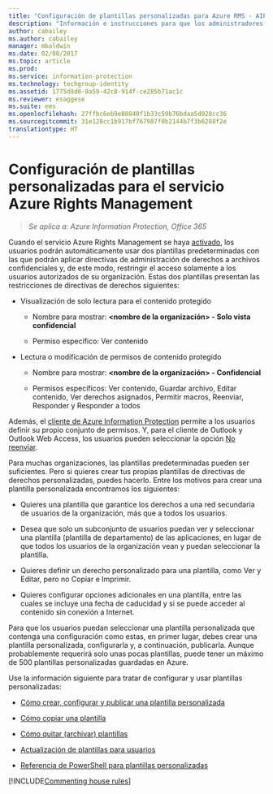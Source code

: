 ```yaml
---
title: "Configuración de plantillas personalizadas para Azure RMS - AIP"
description: "Información e instrucciones para que los administradores configuren y administren plantillas de derechos de uso. Las plantillas facilitan a los usuarios y otros administradores aplicar directivas a archivos confidenciales que restringen el acceso a usuarios autorizados."
author: cabailey
ms.author: cabailey
manager: mbaldwin
ms.date: 02/08/2017
ms.topic: article
ms.prod: 
ms.service: information-protection
ms.technology: techgroup-identity
ms.assetid: 1775d8d0-9a59-42c8-914f-ce285b71ac1c
ms.reviewer: esaggese
ms.suite: ems
ms.openlocfilehash: 27ffbc6eb9e88840f1b33c59b76bdaa5d028cc36
ms.sourcegitcommit: 31e128cc1b917bf767987f0b2144b7f3b6288f2e
translationtype: HT
---
```

# <a name="configuring-custom-templates-for-the-azure-rights-management-service"></a>Configuración de plantillas personalizadas para el servicio Azure Rights Management

>*Se aplica a: Azure Information Protection, Office 365*

Cuando el servicio Azure Rights Management se haya [activado](activate-service.md), los usuarios podrán automáticamente usar dos plantillas predeterminadas con las que podrán aplicar directivas de administración de derechos a archivos confidenciales y, de este modo, restringir el acceso solamente a los usuarios autorizados de su organización. Estas dos plantillas presentan las restricciones de directivas de derechos siguientes:

-   Visualización de solo lectura para el contenido protegido

    -   Nombre para mostrar: **&lt;nombre de la organización&gt; - Solo vista confidencial**

    -   Permiso específico: Ver contenido

-   Lectura o modificación de permisos de contenido protegido

    -   Nombre para mostrar: **&lt;nombre de la organización&gt; - Confidencial**

    -   Permisos específicos: Ver contenido, Guardar archivo, Editar contenido, Ver derechos asignados, Permitir macros, Reenviar, Responder y Responder a todos

Además, el [cliente de Azure Information Protection](../rms-client/aip-client.md) permite a los usuarios definir su propio conjunto de permisos. Y, para el cliente de Outlook y Outlook Web Access, los usuarios pueden seleccionar la opción [No reenviar](../deploy-use/configure-usage-rights.md#do-not-forward-option-for-emails).

Para muchas organizaciones, las plantillas predeterminadas pueden ser suficientes. Pero si quieres crear tus propias plantillas de directivas de derechos personalizadas, puedes hacerlo. Entre los motivos para crear una plantilla personalizada encontramos los siguientes:

-   Quieres una plantilla que garantice los derechos a una red secundaria de usuarios de la organización, más que a todos los usuarios.

-   Desea que solo un subconjunto de usuarios puedan ver y seleccionar una plantilla (plantilla de departamento) de las aplicaciones, en lugar de que todos los usuarios de la organización vean y puedan seleccionar la plantilla.

-   Quieres definir un derecho personalizado para una plantilla, como Ver y Editar, pero no Copiar e Imprimir.

-   Quieres configurar opciones adicionales en una plantilla, entre las cuales se incluye una fecha de caducidad y si se puede acceder al contenido sin conexión a Internet.

Para que los usuarios puedan seleccionar una plantilla personalizada que contenga una configuración como estas, en primer lugar, debes crear una plantilla personalizada, configurarla y, a continuación, publicarla. Aunque probablemente requerirá solo unas pocas plantillas, puede tener un máximo de 500 plantillas personalizadas guardadas en Azure. 

Use la información siguiente para tratar de configurar y usar plantillas personalizadas:

-   [Cómo crear, configurar y publicar una plantilla personalizada](create-template.md)

-   [Cómo copiar una plantilla](copy-template.md)

-   [Cómo quitar (archivar) plantillas](remove-template.md)

-   [Actualización de plantillas para usuarios](refresh-templates.md)

-   [Referencia de PowerShell para plantillas personalizadas](configure-templates-with-powershell.md)

[!INCLUDE[Commenting house rules](../includes/houserules.md)]

